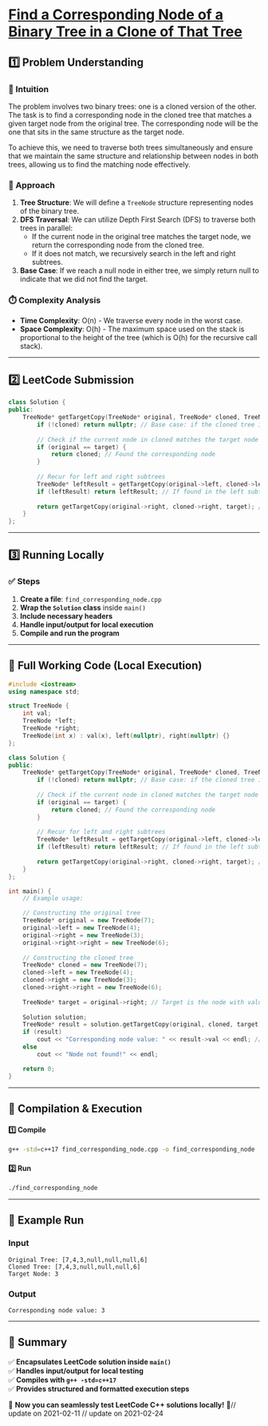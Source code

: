 # **[Find a Corresponding Node of a Binary Tree in a Clone of That Tree](https://leetcode.com/problems/find-a-corresponding-node-of-a-binary-tree-in-a-clone-of-that-tree/description/)**  

## **1️⃣ Problem Understanding**  
### **📌 Intuition**  
The problem involves two binary trees: one is a cloned version of the other. The task is to find a corresponding node in the cloned tree that matches a given target node from the original tree. The corresponding node will be the one that sits in the same structure as the target node.

To achieve this, we need to traverse both trees simultaneously and ensure that we maintain the same structure and relationship between nodes in both trees, allowing us to find the matching node effectively.

### **🚀 Approach**  
1. **Tree Structure**: We will define a `TreeNode` structure representing nodes of the binary tree.
2. **DFS Traversal**: We can utilize Depth First Search (DFS) to traverse both trees in parallel:
   - If the current node in the original tree matches the target node, we return the corresponding node from the cloned tree.
   - If it does not match, we recursively search in the left and right subtrees.
3. **Base Case**: If we reach a null node in either tree, we simply return null to indicate that we did not find the target.

### **⏱️ Complexity Analysis**  
- **Time Complexity**: O(n) - We traverse every node in the worst case.
- **Space Complexity**: O(h) - The maximum space used on the stack is proportional to the height of the tree (which is O(h) for the recursive call stack).

---  

## **2️⃣ LeetCode Submission**  
```cpp
class Solution {
public:
    TreeNode* getTargetCopy(TreeNode* original, TreeNode* cloned, TreeNode* target) {
        if (!cloned) return nullptr; // Base case: if the cloned tree is null
        
        // Check if the current node in cloned matches the target node in original
        if (original == target) {
            return cloned; // Found the corresponding node
        }
        
        // Recur for left and right subtrees
        TreeNode* leftResult = getTargetCopy(original->left, cloned->left, target);
        if (leftResult) return leftResult; // If found in the left subtree, return it
        
        return getTargetCopy(original->right, cloned->right, target); // Search the right subtree
    }
};
```  

---  

## **3️⃣ Running Locally**  
### **✅ Steps**  
1. **Create a file**: `find_corresponding_node.cpp`  
2. **Wrap the `Solution` class** inside `main()`  
3. **Include necessary headers**  
4. **Handle input/output for local execution**  
5. **Compile and run the program**  

---  

## **📝 Full Working Code (Local Execution)**  
```cpp
#include <iostream>
using namespace std;

struct TreeNode {
    int val;
    TreeNode *left;
    TreeNode *right;
    TreeNode(int x) : val(x), left(nullptr), right(nullptr) {}
};

class Solution {
public:
    TreeNode* getTargetCopy(TreeNode* original, TreeNode* cloned, TreeNode* target) {
        if (!cloned) return nullptr; // Base case: if the cloned tree is null
        
        // Check if the current node in cloned matches the target node in original
        if (original == target) {
            return cloned; // Found the corresponding node
        }
        
        // Recur for left and right subtrees
        TreeNode* leftResult = getTargetCopy(original->left, cloned->left, target);
        if (leftResult) return leftResult; // If found in the left subtree, return it
        
        return getTargetCopy(original->right, cloned->right, target); // Search the right subtree
    }
};

int main() {
    // Example usage:

    // Constructing the original tree
    TreeNode* original = new TreeNode(7);
    original->left = new TreeNode(4);
    original->right = new TreeNode(3);
    original->right->right = new TreeNode(6);
    
    // Constructing the cloned tree
    TreeNode* cloned = new TreeNode(7);
    cloned->left = new TreeNode(4);
    cloned->right = new TreeNode(3);
    cloned->right->right = new TreeNode(6);
    
    TreeNode* target = original->right; // Target is the node with value 3
    
    Solution solution;
    TreeNode* result = solution.getTargetCopy(original, cloned, target);
    if (result)
        cout << "Corresponding node value: " << result->val << endl; // Should print 3
    else
        cout << "Node not found!" << endl;

    return 0;
}
```  

---  

## **🔧 Compilation & Execution**  
#### **1️⃣ Compile**  
```bash
g++ -std=c++17 find_corresponding_node.cpp -o find_corresponding_node
```  

#### **2️⃣ Run**  
```bash
./find_corresponding_node
```  

---  

## **🎯 Example Run**  
### **Input**  
```
Original Tree: [7,4,3,null,null,null,6]
Cloned Tree: [7,4,3,null,null,null,6]
Target Node: 3
```  
### **Output**  
```
Corresponding node value: 3
```  

---  

## **📌 Summary**  
✅ **Encapsulates LeetCode solution inside `main()`**  
✅ **Handles input/output for local testing**  
✅ **Compiles with `g++ -std=c++17`**  
✅ **Provides structured and formatted execution steps**  

🚀 **Now you can seamlessly test LeetCode C++ solutions locally!** 🚀// update on 2021-02-11
// update on 2021-02-24

